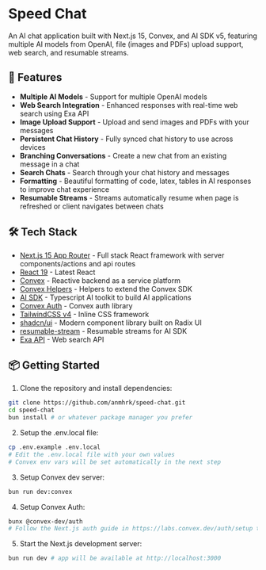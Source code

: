 # Speed Chat

An AI chat application built with Next.js 15, Convex, and AI SDK v5, featuring multiple AI models from OpenAI, file (images and PDFs) upload support, web search, and resumable streams.

## 🚀 Features

- **Multiple AI Models** - Support for multiple OpenAI models
- **Web Search Integration** - Enhanced responses with real-time web search using Exa API
- **Image Upload Support** - Upload and send images and PDFs with your messages
- **Persistent Chat History** - Fully synced chat history to use across devices
- **Branching Conversations** - Create a new chat from an existing message in a chat
- **Search Chats** - Search through your chat history and messages
- **Formatting** - Beautiful formatting of code, latex, tables in AI responses to improve chat experience
- **Resumable Streams** - Streams automatically resume when page is refreshed or client navigates between chats

## 🛠 Tech Stack

- [Next.js 15 App Router](https://nextjs.org) - Full stack React framework with server components/actions and api routes
- [React 19](https://react.dev) - Latest React
- [Convex](https://www.convex.dev) - Reactive backend as a service platform
- [Convex Helpers](https://github.com/get-convex/convex-helpers) - Helpers to extend the Convex SDK
- [AI SDK](https://ai-sdk.dev) - Typescript AI toolkit to build AI applications
- [Convex Auth](https://labs.convex.dev/auth) - Convex auth library
- [TailwindCSS v4](https://tailwindcss.com) - Inline CSS framework
- [shadcn/ui](https://ui.shadcn.com) - Modern component library built on Radix UI
- [resumable-stream](https://github.com/vercel/resumable-stream) - Resumable streams for AI SDK
- [Exa API](https://exa.ai) - Web search API

## 📦 Getting Started

1. Clone the repository and install dependencies:

```bash
git clone https://github.com/anmhrk/speed-chat.git
cd speed-chat
bun install # or whatever package manager you prefer
```

2. Setup the .env.local file:

```bash
cp .env.example .env.local
# Edit the .env.local file with your own values
# Convex env vars will be set automatically in the next step
```

3. Setup Convex dev server:

```bash
bun run dev:convex
```

4. Setup Convex Auth:

```bash
bunx @convex-dev/auth
# Follow the Next.js auth guide in https://labs.convex.dev/auth/setup to setup Convex Auth with Google oauth
```

5. Start the Next.js development server:

```bash
bun run dev # app will be available at http://localhost:3000
```
